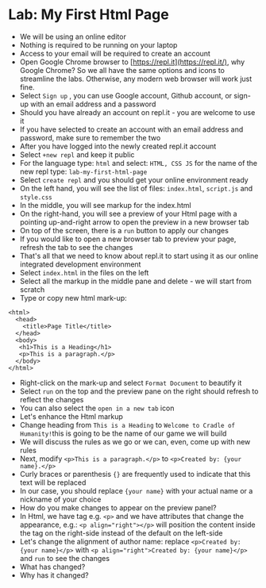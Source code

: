 # Lab: My First Html Page

* We will be using an online editor
* Nothing is required to be running on your laptop
* Access to your email will be required to create an account
* Open Google Chrome browser to [https://repl.it](https://repl.it/), why Google Chrome? So we all have the same options and icons to streamline the labs. Otherwise, any modern web browser will work just fine.
* Select `Sign up` , you can use Google account, Github account, or sign-up with an email address and a password
* Should you have already an account on repl.it - you are welcome to use it
* If you have selected to create an account with an email address and password, make sure to remember the two
* After you have logged into the newly created repl.it account
* Select `+new repl` and keep it public
* For the language type: `html` and select: `HTML, CSS JS` for the name of the new repl type: `lab-my-first-html-page`
* Select `create repl` and you should get your online environment ready
* On the left hand, you will see the list of files: `index.html`, `script.js` and `style.css`
* In the middle, you will see markup for the index.html
* On the right-hand, you will see a preview of your Html page with a pointing up-and-right arrow to open the preview in a new browser tab
* On top of the screen, there is a `run` button to apply our changes
* If you would like to open a new browser tab to preview your page, refresh the tab to see the changes
* That's all that we need to know about repl.it to start using it as our online integrated development environment
* Select `index.html` in the files on the left
* Select all the markup in the middle pane and delete - we will start from scratch
* Type or copy new html mark-up:

```
<html>
  <head>
    <title>Page Title</title>
  </head>
  <body>
   <h1>This is a Heading</h1>
   <p>This is a paragraph.</p>
  </body>
</html>
```

* Right-click on the mark-up and select `Format Document` to beautify it
* Select `run` on the top and the preview pane on the right should refresh to reflect the changes
* You can also select the `open in a new tab` icon
* Let's enhance the Html markup
* Change heading from `This is a Heading` to `Welcome to Cradle of Humanity!`this is going to be the name of our game we will build
* We will discuss the rules as we go or we can, even, come up with new rules
* Next, modify `<p>This is a paragraph.</p>` to `<p>Created by: {your name}.</p>`
* Curly braces or parenthesis `{}` are frequently used to indicate that this text will be replaced
* In our case, you should replace `{your name}` with your actual name or a nickname of your choice
* How do you make changes to appear on the preview panel?
* In Html, we have tag e.g. `<p>` and we have attributes that change the appearance, e.g.: `<p align="right"></p>` will position the content inside the tag on the right-side instead of the default on the left-side
* Let's change the alignment of author name: replace `<p>Created by: {your name}</p>` with `<p align="right">Created by: {your name}</p>` and `run` to see the changes
* What has changed?
* Why has it changed?




